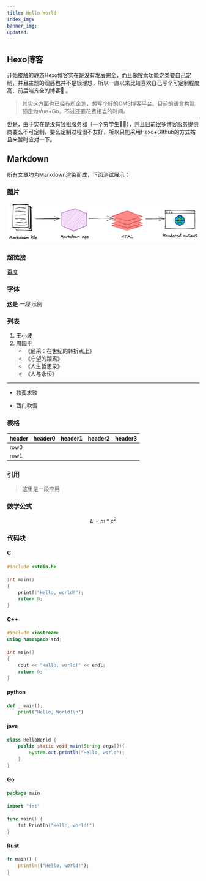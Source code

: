 ```yaml
---
title: Hello World
index_img:
banner_img:
updated:
---
```

## Hexo博客

开始接触的静态Hexo博客实在是没有发展完全，而且像搜索功能之类要自己定制，并且主题的观感也并不是很理想，所以一直以来比较喜欢自己写个可定制程度高、前后端齐全的博客:page_with_curl: 。

> 其实这方面也已经有所企划，想写个好的CMS博客平台。目前的语言构建预定为Vue+Go，不过还要花费相当的时间。

但是，由于实在是没有钱租服务器（一个穷学生:man_student:），并且目前很多博客服务提供商要么不可定制，要么定制过程很不友好，所以只能采用Hexo+GIthub的方式姑且来暂时应对一下。



## Markdown

所有文章均为Markdown渲染而成，下面测试展示：

### 图片

![Markdown文件渲染过程](./hello-world/markdown-flowchart.png)



### 超链接

[百度](www.baidu.com)



### 字体

**这是** *一段*  示例



### 列表

1. 王小波
2. 周国平
   - 《尼采：在世纪的转折点上》
   - 《守望的距离》
   - 《人生哲思录》
   - 《人与永恒》

- - - - -

- 独孤求败


- 西门吹雪




### 表格

| header | header0 | header1 | header2 | header3 |
| ------ | ------- | ------- | ------- | ------- |
| row0   |         |         |         |         |
| row1   |         |         |         |         |



### 引用

> 这里是一段应用



### 数学公式

$$
E = m*c^2
$$



### 代码块

#### C

```c++
#include <stdio.h>

int main()
{
    printf("Hello, world!");
    return 0;
}
```

#### C++

```c++
#include <iostream>
using namespace std;

int main()
{
    cout << "Hello, world!" << endl;
    return 0;
}
```

#### python

```python
def __main():
    print("Hello, World!\n")
```

#### java

```java
class HelloWorld {
    public static void main(String args[]){
        System.out.println("Hello, world");
    }
}
```

#### Go

```go
package main

import "fmt"

func main() {
	fmt.Println("Hello, world!")
}
```

#### Rust

```rust
fn main() {
    println!("Hello, world!");
}
```

